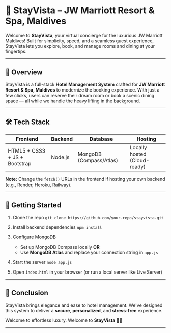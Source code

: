 # 🌴 StayVista – JW Marriott Resort & Spa, Maldives

Welcome to **StayVista**, your virtual concierge for the luxurious JW Marriott Maldives! Built for simplicity, speed, and a seamless guest experience, StayVista lets you explore, book, and manage rooms and dining at your fingertips.

---

## 🧭 Overview

StayVista is a full-stack **Hotel Management System** crafted for **JW Marriott Resort & Spa, Maldives** to modernize the booking experience. With just a few clicks, users can reserve their dream room or book a scenic dining space — all while we handle the heavy lifting in the background.

---

## 🛠️ Tech Stack

| Frontend                      | Backend | Database                | Hosting                      |
| ----------------------------- | ------- | ----------------------- | ---------------------------- |
| HTML5 + CSS3 + JS + Bootstrap | Node.js | MongoDB (Compass/Atlas) | Locally hosted (Cloud-ready) |

**Note:** Change the `fetch()` URLs in the frontend if hosting your own backend (e.g., Render, Heroku, Railway).

---

## 🚀 Getting Started

1. Clone the repo
   `git clone https://github.com/your-repo/stayvista.git`

2. Install backend dependencies
   `npm install`

3. Configure MongoDB
   * Set up MongoDB Compass locally **OR**
   * Use **MongoDB Atlas** and replace your connection string in `app.js`

5. Start the server
   `node app.js`

6. Open `index.html` in your browser (or run a local server like Live Server)

---

## 🏁 Conclusion

StayVista brings elegance and ease to hotel management. We've designed this system to deliver a **secure**, **personalized**, and **stress-free** experience.

Welcome to effortless luxury.
Welcome to **StayVista** 🌊✨

---
